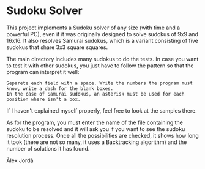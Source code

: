 # Sudoku Solver

This project implements a Sudoku solver of any size (with time and a powerful PC), even if it was originally designed to solve sudokus of 9x9 and 16x16. It also resolves Samurai sudokus, which is a variant consisting of five sudokus that share
3x3 square squares.

The main directory includes many sudokus to do the tests. In case you want to test it with other sudokus, you just have
to follow the pattern so that the program can interpret it well:

    Separete each field with a space. Write the numbers the program must know, write a dash for the blank boxes.
    In the case of Samurai sudokus, an asterisk must be used for each position where isn't a box.
    
If I haven't explained myself properly, feel free to look at the samples there.


As for the program, you must enter the name of the file containing the sudoku to be resolved and it will ask you if you want to see the sudoku resolution process. Once all the possibilities are checked, it shows how long it took (there are not so many, it uses a Backtracking algorithm) and the number of solutions it has found.



Àlex Jordà
